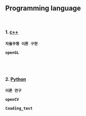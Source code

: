 ## Programming language

<br>

#### 1. [c++](https://github.com/windy825/language/tree/master/cpp)

**`자율주행 이론 구현`**

**`openGL`**

<br>

<br>

#### 2. [Python](https://github.com/windy825/language/tree/master/Python)

**`이론 연구`**

**`openCV`**

**`Coading_test`**

<br>
